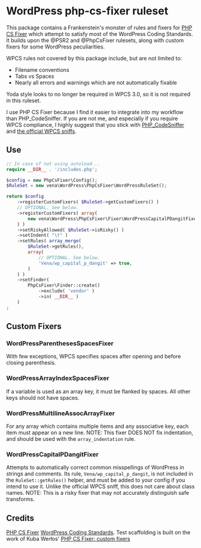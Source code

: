 # WordPress php-cs-fixer ruleset

This package contains a Frankenstein's monster of rules and fixers for [PHP CS Fixer](https://github.com/FriendsOfPHP/PHP-CS-Fixer) which attempt to satisfy most of the WordPress Coding Standards. It builds upon the @PSR2 and @PhpCsFixer rulesets, along with custom fixers for some WordPress peculiarities.

WPCS rules not covered by this package include, but are not limited to:
* Filename conventions
* Tabs vs Spaces
* Nearly all errors and warnings which are not automatically fixable

Yoda style looks to no longer be required in WPCS 3.0, so it is not required in this ruleset.

I use PHP CS Fixer because I find it easier to integrate into my workflow than PHP_CodeSniffer. If you are not me, and especially if you require WPCS compliance, I highly suggest that you stick with [PHP_CodeSniffer](https://github.com/squizlabs/PHP_CodeSniffer) and [the official WPCS sniffs](https://github.com/WordPress/WordPress-Coding-Standards).

## Use

```php
// In case of not using autoload...
require __DIR__ . '/includes.php';

$config = new PhpCsFixer\Config();
$RuleSet = new vena\WordPress\PhpCsFixer\WordPressRuleSet();

return $config
	->registerCustomFixers( $RuleSet->getCustomFixers() )
	// OPTIONAL. See below.
	->registerCustomFixers( array(
		new vena\WordPress\PhpCsFixer\Fixer\WordPressCapitalPDangitFixer(),
	) )
	->setRiskyAllowed( $RuleSet->isRisky() )
	->setIndent( "\t" )
	->setRules( array_merge(
		$RuleSet->getRules(),
		array(
			// OPTIONAL. See below.
			'Vena/wp_capital_p_dangit' => true,
		)
	) )
	->setFinder(
		PhpCsFixer\Finder::create()
			->exclude( 'vendor' )
			->in( __DIR__ )
	)
;
```

## Custom Fixers

### WordPressParenthesesSpacesFixer

With few exceptions, WPCS specifies spaces after opening and before closing parenthesis.

### WordPressArrayIndexSpacesFixer

If a variable is used as an array key, it must be flanked by spaces. All other keys should not have spaces.

### WordPressMultilineAssocArrayFixer

For any array which contains multiple items and any associative key, each item must appear on a new line. NOTE: This fixer DOES NOT fix indentation, and should be used with the `array_indentation` rule.

### WordPressCapitalPDangitFixer

Attempts to automatically correct common misspellings of WordPress in strings and comments. Its rule, `Vena/wp_capital_p_dangit`, is not included in the `RuleSet::getRules()` helper, and must be added to your config if you intend to use it. Unlike the official WPCS sniff, this does not care about class names. NOTE: This is a risky fixer that may not accurately distinguish safe transforms.

## Credits

[PHP CS Fixer](https://github.com/FriendsOfPHP/PHP-CS-Fixer)
[WordPress Coding Standards](https://github.com/WordPress/WordPress-Coding-Standards).
Test scaffolding is built on the work of Kuba Werłos' [PHP CS Fixer: custom fixers](https://github.com/kubawerlos/php-cs-fixer-custom-fixers/)